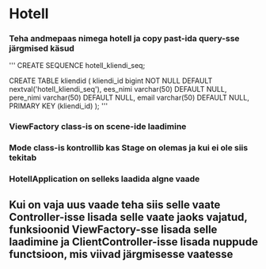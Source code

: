 # Hotell

### Teha andmepaas nimega hotell ja copy past-ida query-sse järgmised käsud

'''
CREATE SEQUENCE hotell_kliendi_seq;

CREATE TABLE kliendid (
kliendi_id bigint NOT NULL DEFAULT nextval('hotell_kliendi_seq'),
ees_nimi varchar(50) DEFAULT NULL,
pere_nimi varchar(50) DEFAULT NULL,
email varchar(50) DEFAULT NULL,
PRIMARY KEY (kliendi_id)
);
'''

### ViewFactory class-is on scene-ide laadimine
### Mode class-is kontrollib kas Stage on olemas ja kui ei ole siis tekitab
### HotellApplication on selleks laadida algne vaade

## Kui on vaja uus vaade teha siis selle vaate Controller-isse lisada selle vaate jaoks vajatud, funksioonid ViewFactory-sse lisada selle laadimine ja ClientController-isse lisada nuppude functsioon, mis viivad järgmisesse vaatesse
